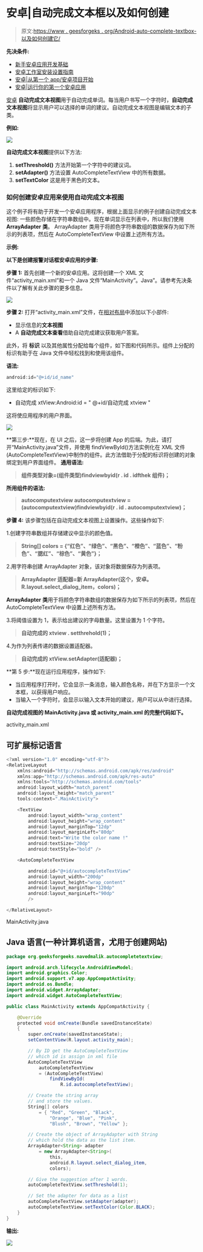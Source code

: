 # 安卓|自动完成文本框以及如何创建

> 原文:[https://www . geesforgeks . org/Android-auto-complete-textbox-以及如何创建它/](https://www.geeksforgeeks.org/android-auto-complete-textbox-and-how-to-create-it/)

**先决条件:**

*   [新手安卓应用开发基础](https://www.geeksforgeeks.org/android-app-development-fundamentals-for-beginners/)
*   [安卓工作室安装设置指南](https://www.geeksforgeeks.org/guide-to-install-and-set-up-android-studio/)
*   [安卓|从第一个 app/安卓项目开始](https://www.geeksforgeeks.org/android-starting-with-first-app-android-project/)
*   [安卓|运行你的第一个安卓应用](https://www.geeksforgeeks.org/android-running-your-first-android-app/)

[安卓](https://www.geeksforgeeks.org/android-app-development-fundamentals-for-beginners/) **自动完成文本视图**用于自动完成单词。每当用户书写一个字符时，**自动完成文本视图**将显示用户可以选择的单词的建议。自动完成文本视图是编辑文本的子类。

**例如:**

![](img/e0a5e299f3c7bc8b37c5f9be8184636c.png)

**自动完成文本视图**提供以下方法:

1.  **setThreshold()** 方法开始第一个字符中的建议词。
2.  **setAdapter()** 方法设置 AutoCompleteTextView 中的所有数据。
3.  **setTextColor** 这是用于黑色的文本。

### 如何创建安卓应用来使用自动完成文本视图

这个例子将有助于开发一个安卓应用程序，根据上面显示的例子创建自动完成文本视图:
一些颜色存储在字符串数组中。现在单词显示在列表中，所以我们使用 **ArrayAdapter 类**。
ArrayAdapter 类用于将颜色字符串数组的数据保存为如下所示的列表项，然后在 AutoCompleteTextView 中设置上述所有方法。

**示例:**

**以下是创建报警对话框安卓应用的步骤:**

**步骤 1:** 首先创建一个新的安卓应用。这将创建一个 XML 文件“activity_main.xml”和一个 Java 文件“MainActivity”。Java”。请参考先决条件以了解有关此步骤的更多信息。

![](img/689c85d397e7d3bc0920d6ee9fdb43ed.png)

**步骤 2:** 打开“activity_main.xml”文件，在[相对布局](https://www.geeksforgeeks.org/layouts-android-ui-design/)中添加以下小部件:

*   显示信息的**文本视图**
*   A **自动完成文本查看**借助自动完成建议获取用户答案。

此外，将 **标识** 以及其他属性分配给每个组件，如下图和代码所示。组件上分配的标识有助于在 Java 文件中轻松找到和使用该组件。

**语法:**

```java
android:id="@+id/id_name"
```

这里给定的标识如下:

*   自动完成 xtView:Android:id = " @+id/自动完成 xtview "

这将使应用程序的用户界面。

![](img/86ad3a2f896ccb30b079de2908836703.png)

**第三步:**现在，在 UI 之后，这一步将创建 App 的后端。为此，请打开“MainActivity.java”文件，并使用 findViewById()方法实例化在 XML 文件(AutoCompleteTextView)中制作的组件。此方法借助于分配的标识将创建的对象绑定到用户界面组件。
**通用语法:**

> **组件类型对象=(组件类型)findviewbyid(r . id . idfthek 组件)；**

**所用组件的语法:**

> **autocomputextview autocomputextview =(autocomputextview)findviewbyid(r . id . autocomputextview)；**

**步骤 4:** 该步骤包括在自动完成文本视图上设置操作。这些操作如下:

1.创建字符串数组并存储建议中显示的颜色值。

> **String[] colors = {“红色”、“绿色”、“黑色”、“橙色”、“蓝色”、“粉色”、“腮红”、“棕色”、“黄色”}；**

2.用字符串创建 ArrayAdapter 对象，该对象将数据保存为列表项。

> **ArrayAdapter 适配器=新 ArrayAdapter(这个，安卓。R.layout.select_dialog_item，colors)；**

**ArrayAdapter 类**用于将颜色字符串数组的数据保存为如下所示的列表项，然后在 AutoCompleteTextView 中设置上述所有方法。

3.将阈值设置为 1，表示给出建议的字母数量。这里设置为 1 个字符。

> **自动完成的 xtview . setthrehold(1)；**

4.为作为列表传递的数据设置适配器。

> **自动完成的 xtView.setAdapter(适配器)；**

**第 5 步:**现在运行应用程序，操作如下:

*   当应用程序打开时，它会显示一条消息，输入颜色名称，并在下方显示一个文本框，以获得用户响应。
*   当输入一个字符时，会显示以输入文本开始的建议，用户可以从中进行选择。

**自动完成视图的 MainActivity.java 或 activity_main.xml 的完整代码如下。**

activity_main.xml

## 可扩展标记语言

```java
<?xml version="1.0" encoding="utf-8"?>
<RelativeLayout
    xmlns:android="http://schemas.android.com/apk/res/android"
    xmlns:app="http://schemas.android.com/apk/res-auto"
    xmlns:tools="http://schemas.android.com/tools"
    android:layout_width="match_parent"
    android:layout_height="match_parent"
    tools:context=".MainActivity">

    <TextView
        android:layout_width="wrap_content"
        android:layout_height="wrap_content"
        android:layout_marginTop="12dp"
        android:layout_marginLeft="80dp"
        android:text="Write the color name !"
        android:textSize="20dp"
        android:textStyle="bold" />

    <AutoCompleteTextView

        android:id="@+id/autocompleteTextView"
        android:layout_width="200dp"
        android:layout_height="wrap_content"
        android:layout_marginTop="120dp"
        android:layout_marginLeft="90dp"
        />

</RelativeLayout>
```

MainActivity.java

## Java 语言(一种计算机语言，尤用于创建网站)

```java
package org.geeksforgeeks.navedmalik.autocompletetextview;

import android.arch.lifecycle.AndroidViewModel;
import android.graphics.Color;
import android.support.v7.app.AppCompatActivity;
import android.os.Bundle;
import android.widget.ArrayAdapter;
import android.widget.AutoCompleteTextView;

public class MainActivity extends AppCompatActivity {

    @Override
    protected void onCreate(Bundle savedInstanceState)
    {
        super.onCreate(savedInstanceState);
        setContentView(R.layout.activity_main);

        // By ID get the AutoCompleteTextView
        // which id is assign in xml file
        AutoCompleteTextView
            autoCompleteTextView
            = (AutoCompleteTextView)
                findViewById(
                    R.id.autocompleteTextView);

        // Create the string array
        // and store the values.
        String[] colors
            = { "Red", "Green", "Black",
                "Orange", "Blue", "Pink",
                "Blush", "Brown", "Yellow" };

        // Create the object of ArrayAdapter with String
        // which hold the data as the list item.
        ArrayAdapter<String> adapter
            = new ArrayAdapter<String>(
                this,
                android.R.layout.select_dialog_item,
                colors);

        // Give the suggestion after 1 words.
        autoCompleteTextView.setThreshold(1);

        // Set the adapter for data as a list
        autoCompleteTextView.setAdapter(adapter);
        autoCompleteTextView.setTextColor(Color.BLACK);
    }
}
```

**输出:**

![](img/8047a608bb2f57508a7674bde66beca2.png)